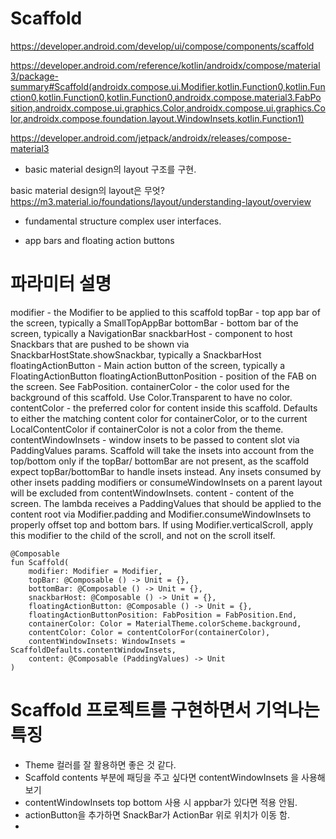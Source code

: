 # Scaffold

https://developer.android.com/develop/ui/compose/components/scaffold

https://developer.android.com/reference/kotlin/androidx/compose/material3/package-summary#Scaffold(androidx.compose.ui.Modifier,kotlin.Function0,kotlin.Function0,kotlin.Function0,kotlin.Function0,androidx.compose.material3.FabPosition,androidx.compose.ui.graphics.Color,androidx.compose.ui.graphics.Color,androidx.compose.foundation.layout.WindowInsets,kotlin.Function1)

https://developer.android.com/jetpack/androidx/releases/compose-material3

- basic material design의 layout 구조를 구현.

basic material design의 layout은 무엇?
https://m3.material.io/foundations/layout/understanding-layout/overview

- fundamental structure complex user interfaces.

- app bars and floating action buttons

# 파라미터 설명

modifier - the Modifier to be applied to this scaffold
topBar - top app bar of the screen, typically a SmallTopAppBar
bottomBar - bottom bar of the screen, typically a NavigationBar
snackbarHost - component to host Snackbars that are pushed to be shown via
SnackbarHostState.showSnackbar, typically a SnackbarHost
floatingActionButton - Main action button of the screen, typically a FloatingActionButton
floatingActionButtonPosition - position of the FAB on the screen. See FabPosition.
containerColor - the color used for the background of this scaffold. Use Color.Transparent to have
no color.
contentColor - the preferred color for content inside this scaffold. Defaults to either the matching
content color for containerColor, or to the current LocalContentColor if containerColor is not a
color from the theme.
contentWindowInsets - window insets to be passed to content slot via PaddingValues params. Scaffold
will take the insets into account from the top/bottom only if the topBar/ bottomBar are not present,
as the scaffold expect topBar/bottomBar to handle insets instead. Any insets consumed by other
insets padding modifiers or consumeWindowInsets on a parent layout will be excluded from
contentWindowInsets.
content - content of the screen. The lambda receives a PaddingValues that should be applied to the
content root via Modifier.padding and Modifier.consumeWindowInsets to properly offset top and bottom
bars. If using Modifier.verticalScroll, apply this modifier to the child of the scroll, and not on
the scroll itself.

```
@Composable
fun Scaffold(
    modifier: Modifier = Modifier,
    topBar: @Composable () -> Unit = {},
    bottomBar: @Composable () -> Unit = {},
    snackbarHost: @Composable () -> Unit = {},
    floatingActionButton: @Composable () -> Unit = {},
    floatingActionButtonPosition: FabPosition = FabPosition.End,
    containerColor: Color = MaterialTheme.colorScheme.background,
    contentColor: Color = contentColorFor(containerColor),
    contentWindowInsets: WindowInsets = ScaffoldDefaults.contentWindowInsets,
    content: @Composable (PaddingValues) -> Unit
)
```

# Scaffold 프로젝트를 구현하면서 기억나는 특징
- Theme 컬러를 잘 활용하면 좋은 것 같다.
- Scaffold contents 부분에 패딩을 주고 싶다면 contentWindowInsets 을 사용해보기
- contentWindowInsets top bottom 사용 시 appbar가 있다면 적용 안됨.
- actionButton을 추가하면 SnackBar가 ActionBar 위로 위치가 이동 함.
- 